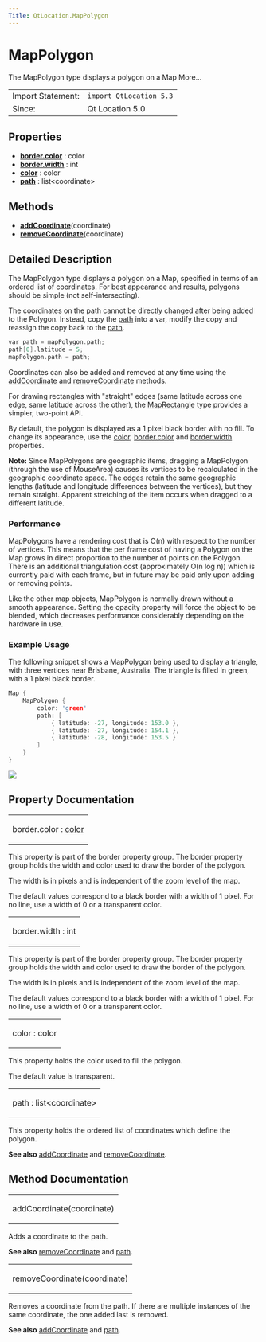 ```yaml
---
Title: QtLocation.MapPolygon
---
```

        
MapPolygon
==========

<span class="subtitle"></span>
The MapPolygon type displays a polygon on a Map More...

|                   |                         |
|-------------------|-------------------------|
| Import Statement: | `import QtLocation 5.3` |
| Since:            | Qt Location 5.0         |

<span id="properties"></span>
Properties
----------

-   ****[border.color](#border.color-prop)**** : color
-   ****[border.width](#border.width-prop)**** : int
-   ****[color](#color-prop)**** : color
-   ****[path](#path-prop)**** : list&lt;coordinate&gt;

<span id="methods"></span>
Methods
-------

-   ****[addCoordinate](#addCoordinate-method)****(coordinate)
-   ****[removeCoordinate](#removeCoordinate-method)****(coordinate)

<span id="details"></span>
Detailed Description
--------------------

The MapPolygon type displays a polygon on a Map, specified in terms of an ordered list of coordinates. For best appearance and results, polygons should be simple (not self-intersecting).

The coordinates on the path cannot be directly changed after being added to the Polygon. Instead, copy the [path](#path-prop) into a var, modify the copy and reassign the copy back to the [path](#path-prop).

``` cpp
var path = mapPolygon.path;
path[0].latitude = 5;
mapPolygon.path = path;
```

Coordinates can also be added and removed at any time using the [addCoordinate](#addCoordinate-method) and [removeCoordinate](#removeCoordinate-method) methods.

For drawing rectangles with "straight" edges (same latitude across one edge, same latitude across the other), the [MapRectangle](../QtLocation.MapRectangle.md) type provides a simpler, two-point API.

By default, the polygon is displayed as a 1 pixel black border with no fill. To change its appearance, use the [color](#color-prop), [border.color](#border.color-prop) and [border.width](#border.width-prop) properties.

**Note:** Since MapPolygons are geographic items, dragging a MapPolygon (through the use of MouseArea) causes its vertices to be recalculated in the geographic coordinate space. The edges retain the same geographic lengths (latitude and longitude differences between the vertices), but they remain straight. Apparent stretching of the item occurs when dragged to a different latitude.

<span id="performance"></span>
### Performance

MapPolygons have a rendering cost that is O(n) with respect to the number of vertices. This means that the per frame cost of having a Polygon on the Map grows in direct proportion to the number of points on the Polygon. There is an additional triangulation cost (approximately O(n log n)) which is currently paid with each frame, but in future may be paid only upon adding or removing points.

Like the other map objects, MapPolygon is normally drawn without a smooth appearance. Setting the opacity property will force the object to be blended, which decreases performance considerably depending on the hardware in use.

<span id="example-usage"></span>
### Example Usage

The following snippet shows a MapPolygon being used to display a triangle, with three vertices near Brisbane, Australia. The triangle is filled in green, with a 1 pixel black border.

``` cpp
Map {
    MapPolygon {
        color: 'green'
        path: [
            { latitude: -27, longitude: 153.0 },
            { latitude: -27, longitude: 154.1 },
            { latitude: -28, longitude: 153.5 }
        ]
    }
}
```

![](https://developer.ubuntu.com/static/devportal_uploaded/bb1d3c2d-7647-48ee-ba76-21cbd6f1f3b0-api/apps/qml/sdk-14.10/QtLocation.MapPolygon/images/api-mappolygon.png)

Property Documentation
----------------------

<table>
<colgroup>
<col width="100%" />
</colgroup>
<tbody>
<tr class="odd">
<td><p><span id="border.color-prop"></span><span class="name">border.color</span> : <span class="type"><a href="#color-prop">color</a></span></p></td>
</tr>
</tbody>
</table>

This property is part of the border property group. The border property group holds the width and color used to draw the border of the polygon.

The width is in pixels and is independent of the zoom level of the map.

The default values correspond to a black border with a width of 1 pixel. For no line, use a width of 0 or a transparent color.

<table>
<colgroup>
<col width="100%" />
</colgroup>
<tbody>
<tr class="odd">
<td><p><span id="border.width-prop"></span><span class="name">border.width</span> : <span class="type">int</span></p></td>
</tr>
</tbody>
</table>

This property is part of the border property group. The border property group holds the width and color used to draw the border of the polygon.

The width is in pixels and is independent of the zoom level of the map.

The default values correspond to a black border with a width of 1 pixel. For no line, use a width of 0 or a transparent color.

<table>
<colgroup>
<col width="100%" />
</colgroup>
<tbody>
<tr class="odd">
<td><p><span id="color-prop"></span><span class="name">color</span> : <span class="type">color</span></p></td>
</tr>
</tbody>
</table>

This property holds the color used to fill the polygon.

The default value is transparent.

<table>
<colgroup>
<col width="100%" />
</colgroup>
<tbody>
<tr class="odd">
<td><p><span id="path-prop"></span><span class="name">path</span> : <span class="type">list</span>&lt;<span class="type">coordinate</span>&gt;</p></td>
</tr>
</tbody>
</table>

This property holds the ordered list of coordinates which define the polygon.

**See also** [addCoordinate](#addCoordinate-method) and [removeCoordinate](#removeCoordinate-method).

Method Documentation
--------------------

<table>
<colgroup>
<col width="100%" />
</colgroup>
<tbody>
<tr class="odd">
<td><p><span id="addCoordinate-method"></span><span class="name">addCoordinate</span>(<span class="type">coordinate</span>)</p></td>
</tr>
</tbody>
</table>

Adds a coordinate to the path.

**See also** [removeCoordinate](#removeCoordinate-method) and [path](#path-prop).

<table>
<colgroup>
<col width="100%" />
</colgroup>
<tbody>
<tr class="odd">
<td><p><span id="removeCoordinate-method"></span><span class="name">removeCoordinate</span>(<span class="type">coordinate</span>)</p></td>
</tr>
</tbody>
</table>

Removes a coordinate from the path. If there are multiple instances of the same coordinate, the one added last is removed.

**See also** [addCoordinate](#addCoordinate-method) and [path](#path-prop).

